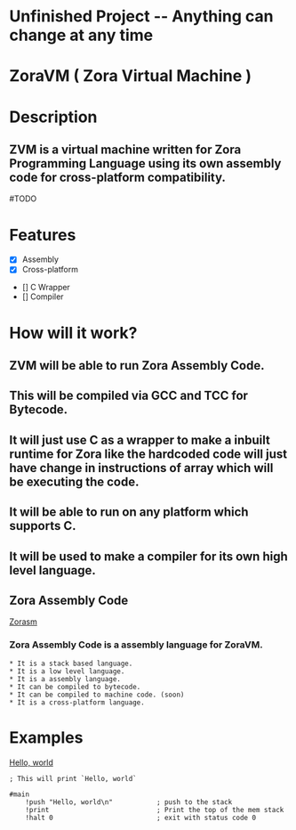 # Unfinished Project -- Anything can change at any time
# ZoraVM ( Zora Virtual Machine )

# Description
## ZVM is a virtual machine written for Zora Programming Language using its own assembly code for cross-platform compatibility.

#TODO
# Features
- [x] Assembly
- [x] Cross-platform
- [] C Wrapper
- [] Compiler

# How will it work?
## ZVM will be able to run Zora Assembly Code.
## This will be compiled via GCC and TCC for Bytecode.
## It will just use C as a wrapper to make a inbuilt runtime for Zora like the hardcoded code will just have change in instructions of array which will be executing the code.
## It will be able to run on any platform which supports C.
## It will be used to make a compiler for its own high level language.

## Zora Assembly Code
[Zorasm](./Zorasm)
### Zora Assembly Code is a assembly language for ZoraVM.
    * It is a stack based language.
    * It is a low level language.
    * It is a assembly language.
    * It can be compiled to bytecode.
    * It can be compiled to machine code. (soon)
    * It is a cross-platform language.

# Examples 
[Hello, world](./examples/hw.zsm)
```zorasm
; This will print `Hello, world`

#main
	!push "Hello, world\n"			 ; push to the stack
	!print							 ; Print the top of the mem stack
	!halt 0							 ; exit with status code 0
```
